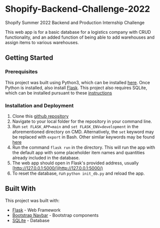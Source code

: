 # Shopify-Backend-Challenge-2022
Shopify Summer 2022 Backend and Production Internship Challenge

This web app is for a basic database for a logistics company with CRUD functionality, and an added function of being able to add warehouses and assign items to various warehouses.

## Getting Started

### Prerequisites
This project was built using Python3, which can be installed [here](https://www.python.org/downloads/). Once Python is installed, also install [Flask](https://flask.palletsprojects.com/en/1.1.x/installation/).
This project also requires SQLite, which can be installed pursuant to these [instructions](https://www.tutorialspoint.com/sqlite/sqlite_installation.htm)

### Installation and Deployment
1. Clone this [github repository](https://github.com/jye-1243/Shopify-Backend-Challenge-2022)
2. Navigate to your local folder for the repository in your command line.
3. Run `set FLASK_APP=main` and `set FLASK_ENV=development` in the aforementioned directory on CMD. Alternatively, the `set` keyword may be replaced with `export` in Bash. Other similar keywords may be found [here](https://flask.palletsprojects.com/en/2.0.x/config/)
4. Run the command `flask run` in the directory. This will run the app with the default app with some placeholder item names and quantities already included in the database.
5. The web app should open in Flask's provided address, usually [http://127.0.0.1:5000/](http://127.0.0.1:5000/)
6. To reset the database, run `python init_db.py` and reload the app.

## Built With
This project was built with:
- [Flask](https://flask.palletsprojects.com/en/1.1.x/) - Web Framework
- [Bootstrap Navbar](https://getbootstrap.com/docs/4.0/components/navbar/) - Bootstrap components
- [SQLite](https://www.sqlite.org/index.html) - Database
